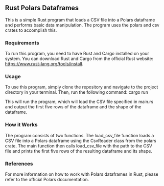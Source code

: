 ## Rust Polars Dataframes

This is a simple Rust program that loads a CSV file into a Polars dataframe and performs basic data manipulation. The program uses the polars and csv crates to accomplish this.

### Requirements
To run this program, you need to have Rust and Cargo installed on your system. You can download Rust and Cargo from the official Rust website: https://www.rust-lang.org/tools/install.

### Usage
To use this program, simply clone the repository and navigate to the project directory in your terminal. Then, run the following command:
cargo run

This will run the program, which will load the CSV file specified in main.rs and output the first five rows of the dataframe and the shape of the dataframe.

### How it Works
The program consists of two functions. The load_csv_file function loads a CSV file into a Polars dataframe using the CsvReader class from the polars crate. The main function then calls load_csv_file with the path to the CSV file and prints the first five rows of the resulting dataframe and its shape.

### References
For more information on how to work with Polars dataframes in Rust, please refer to the official Polars documentation. 
